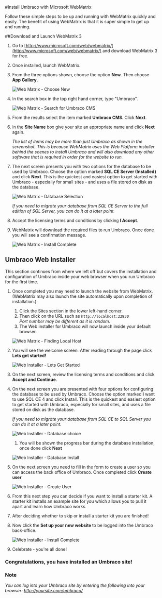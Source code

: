 #Install Umbraco with Microsoft WebMatrix

Follow these simple steps to be up and running with WebMatrix quickly and easily. The benefit of using WebMatrix is that it is super simple to get up and running.

##Download and Launch WebMatrix 3

1. Go to [http://www.microsoft.com/web/webmatrix/](http://www.microsoft.com/web/webmatrix/) and download WebMatrix 3 for free.

1. Once installed, launch WebMatrix.

1. From the three options shown, choose the option **New**. Then choose **App Gallery**.

	![Web Matrix - Choose New](images/WebMatrix/webmatrix3-start.PNG?raw=true)

1. In the search box in the top right hand corner, type "Umbraco".

	![Web Matrix - Search for Umbraco CMS](images/WebMatrix/webmatrix-search.png?raw=true)

1. From the results select the item marked **Umbraco CMS**. Click **Next**.

1. In the **Site Name** box give your site an appropriate name and click **Next** again.

	*The list of items may be more than just Umbraco as shown in the screenshot. This is because WebMatrix uses the Web Platform installer behind the scenes to install Umbraco and will also download any other software that is required in order for the website to run.*

1. The next screen presents you with two options for the database to be used by Umbraco. Choose the option marked **SQL CE Server (Installed)** and click **Next**. This is the quickest and easiest option to get started with Umbraco - especially for small sites - and uses a file stored on disk as the database.
	
	![Web Matrix - Database Selection](images/WebMatrix/webmatrix3-database.PNG?raw=true)
	
	*If you need to migrate your database from SQL CE Server to the full edition of SQL Server, you can do it at a later point.*
	
1. Accept the licensing terms and conditions by clicking **I Accept**.
	
1. WebMatrix will download the required files to run Umbraco. Once done you will see a confirmation message.

	![Web Matrix - Install Complete](images/WebMatrix/webmatrix3-install-complete.PNG?raw=true)

## Umbraco Web Installer
This section continues from where we left off but covers the installation and configuration of Umbraco inside your web browser when you run Umbraco for the first time.
	
1. Once completed you may need to launch the website from WebMatrix. (WebMatrix may also launch the site automatically upon completion of installation.)
	1. Click the Sites section in the lower left-hand corner.
	1. Then click on the URL such as `http://localhost:22830`<br/>*Port number may be different as it is random*.
	1. The Web installer for Umbraco will now launch inside your default browser.

	![Web Matrix - Finding Local Host](images/WebMatrix/webmatrix3-localhost.PNG?raw=true)
	
1. You will see the welcome screen. After reading through the page click **Lets get started!**

	![Web Installer - Lets Get Started](images/WebMatrix/web-start.png?raw=true)
	
1. On the next screen, review the licensing terms and conditions and click **Accept and Continue**.
	
1. On the next screen you are presented with four options for configuring the database to be used by Umbraco. Choose the option marked I want to use SQL CE 4 and click Install. This is the quickest and easiest option to get started with Umbraco, especially for small sites, and uses a file stored on disk as the database.

	*If you need to migrate your database from SQL CE to SQL Server you can do it at a later point.*
	
	![Web Installer - Database choice](images/WebMatrix/web-db-CE.png?raw=true)

	1. You will be shown the progress bar during the database installation, once done click **Next**

	![Web Installer - Database Install](images/WebMatrix/web-db-install.png?raw=true)
	
1. On the next screen you need to fill in the form to create a user so you can access the back office of Umbraco. Once completed click **Create user**

	![Web Installer - Create User](images/WebMatrix/web-user.png?raw=true)
	
1.  From this next step you can decide if you want to install a starter kit. A starter kit installs an example site for you which allows you to pull it apart and learn how Umbraco works.

1. After deciding whether to skip or install a starter kit you are finished!
	
1. Now click the **Set up your new website** to be logged into the Umbraco back-office.

	![Web Installer - Install Complete](images/WebMatrix/web-finish.png?raw=true)
	
1. Celebrate - you're all done! 

### Congratulations, you have installed an Umbraco site!

### Note
*You can log into your Umbraco site by entering the following into your browser: http://yoursite.com/umbraco/*
